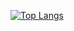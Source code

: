 [![Top Langs](https://github-readme-stats.vercel.app/api/top-langs/?username=ovti&layout=compact)](https://github.com/anuraghazra/github-readme-stats)
